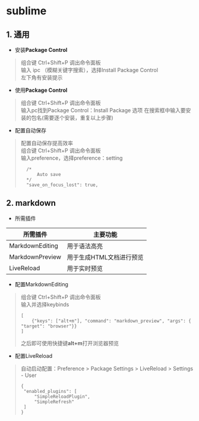 # sublime

## 1. 通用

- 安装**Package Control**

>组合键 Ctrl+Shift+P 调出命令面板<br>
>输入 ipc （模糊关键字搜索），选择Install Package Control<br>
>左下角有安装提示

- 使用**Package Control**

>组合键 Ctrl+Shift+P 调出命令面板<br>
>输入pc找到Package Control：Install Package 选项
>在搜索框中输入要安装的包名(需要逐个安装，重复以上步骤)

- 配置自动保存

>配置自动保存提高效率<br>
>组合键 Ctrl+Shift+P 调出命令面板<br>
>输入preference，选择preference：setting<br>
>
>```
>	/*
>		Auto save
>	*/
>   "save_on_focus_lost": true,
> ```

## 2. markdown

- 所需插件

| 所需插件        | 主要功能                 |
|-----------------|--------------------------|
| MarkdownEditing | 用于语法高亮             |
| MarkdownPreview | 用于生成HTML文档进行预览 |
| LiveReload      | 用于实时预览             |


- 配置MarkdownEditing

>组合键 Ctrl+Shift+P 调出命令面板<br>
>输入并选择keybinds<br>
>
>```
>[
>     {"keys": ["alt+m"], "command": "markdown_preview", "args": { "target": "browser"}}
> ]
> ```
> 
> 之后即可使用快捷键**alt+m**打开浏览器预览

- 配置LiveReload

>自动启动配置：Preference > Package Settings > LiveReload > Settings - User
>
>```
>{
>  "enabled_plugins": [
>      "SimpleReloadPlugin",
>      "SimpleRefresh"
>  ]
>}
>```



